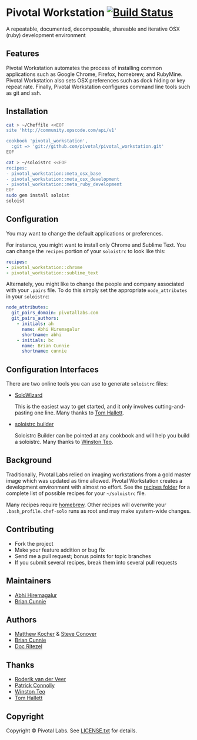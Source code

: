 # Pivotal Workstation [![Build Status](https://secure.travis-ci.org/pivotal/pivotal_workstation.png)](http://travis-ci.org/pivotal/pivotal_workstation)

A repeatable, documented, decomposable, shareable and iterative OSX (ruby) development environment


Features
--------
Pivotal Workstation automates the process of installing common applications such as Google Chrome, Firefox, homebrew, and RubyMine.  Pivotal Workstation also sets OSX preferences such as dock hiding or key repeat rate.  Finally, Pivotal Workstation configures command line tools such as git and ssh.


Installation
------------

```bash
cat > ~/Cheffile <<EOF
site 'http://community.opscode.com/api/v1'

cookbook 'pivotal_workstation',
  :git => 'git://github.com/pivotal/pivotal_workstation.git'
EOF

cat > ~/soloistrc <<EOF
recipes:
- pivotal_workstation::meta_osx_base
- pivotal_workstation::meta_osx_development
- pivotal_workstation::meta_ruby_development
EOF
sudo gem install soloist
soloist
```

Configuration
-------------
You may want to change the default applications or preferences.  


For instance, you might want to install only Chrome and Sublime Text. You can change the `recipes` portion of your `soloistrc` to look like this:

```yaml
recipes:
- pivotal_workstation::chrome
- pivotal_workstation::sublime_text
```

Alternately, you might like to change the people and company associated with your `.pairs` file. To do this simply set the appropriate `node_attributes` in your `soloistrc`:

```yaml
node_attributes:
  git_pairs_domain: pivotallabs.com
  git_pairs_authors:
    - initials: ah
      name: Abhi Hiremagalur
      shortname: abhi
    - initials: bc
      name: Brian Cunnie
      shortname: cunnie
```


Configuration Interfaces
------------------------
There are two online tools you can use to generate `soloistrc` files:

- [SoloWizard](http://www.solowizard.com)

	This is the easiest way to get started, and it only involves cutting-and-pasting one line.  Many thanks to [Tom Hallett](https://github.com/tommyh).

- [soloistrc builder](http://soloistrc-builder.herokuapp.com)

	Soloistrc Builder can be pointed at any cookbook and will help you build a soloistrc. Many thanks to [Winston Teo](https://github.com/winston).


Background
----------
Traditionally, Pivotal Labs relied on imaging workstations from a gold master image which was updated as time allowed.  Pivotal Workstation creates a development environment with almost no effort.  See the [recipes folder](https://github.com/pivotal/pivotal_workstation/tree/master/recipes) for a complete list of possible recipes for your `~/soloistrc` file.

Many recipes require [homebrew](https://github.com/mxcl/homebrew).  Other recipes will overwrite your `.bash_profile`.  `chef-solo` runs as root and may make system-wide changes.


Contributing
------------
* Fork the project
* Make your feature addition or bug fix
* Send me a pull request; bonus points for topic branches
* If you submit several recipes, break them into several pull requests

Maintainers
-----------
 * [Abhi Hiremagalur](https://github.com/hiremaga)
 * [Brian Cunnie](https://github.com/cunnie)

Authors
-------
 * [Matthew Kocher](https://github.com/mkocher) & [Steve Conover](https://github.com/sconover)
 * [Brian Cunnie](https://github.com/cunnie)
 * [Doc Ritezel](https://github.com/ohrite)

Thanks
------
 * [Roderik van der Veer](https://github.com/roderik)
 * [Patrick Connolly](https://github.com/patcon)
 * [Winston Teo](https://github.com/winston)
 * [Tom Hallett](https://github.com/tommyh)


Copyright
---------
Copyright &copy; Pivotal Labs. See [LICENSE.txt](https://raw.github.com/pivotal/pivotal_workstation/master/LICENSE.txt) for details.
